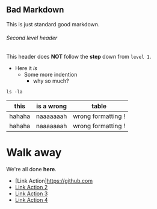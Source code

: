 ## Bad Markdown

This is just standard good markdown.

###### Second level header

This header does **NOT** follow the __step__ down from `level 1`.

- Here it *is*
  - Some more indention
      - why so much?

```
ls -la
```

| this   | is a wrong | table              |
|--------|------------           |--------------------|
| hahaha |                 naaaaaaah  | wrong formatting !            |
| hahaha | naaaaaaah  | wrong formatting ! |

# Walk away

We're all done **here**.
- [Link Action]https://github.com
- [Link Action 2](#wesh)
- [Link Action 3](http://www.glouglouglglsdgdfgfdgsfgdfgdf.com)
- [Link Action 4](http://www.glouglouglglsdgdfgfdgsfgdfgdf.com2)
